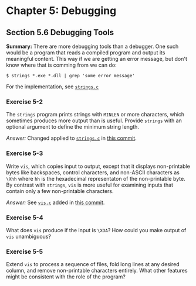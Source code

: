 # Chapter 5: Debugging

## Section 5.6 Debugging Tools
**Summary:** There are more debugging tools than a debugger.
One such would be a program that reads a compiled program and output its meaningful content.
This way if we are getting an error message, but don't know where that is comming from we can do:
```
$ strings *.exe *.dll | grep 'some error message'
```
For the implementation, see [`strings.c`](strings.c)

### Exercise 5-2
The `strings` program prints strings with `MINLEN` or more characters, which sometimes produces more output than is useful.
Provide `strings` with an optional argument to define the minimum string length.

*Answer:* Changed applied to [`strings.c`](strings.c) in [this commit](https://github.com/asankov/the-practice-of-programming/commit/4a99559bcb586c94036bc97107e21a9112c314b9).

### Exercise 5-3
Write `vis`, which copies input to output, except that it displays non-printable bytes like backspaces, control characters,
and non-ASCII characters as `\Xhh` where `hh` is the hexadecimal representaton of the non-printable byte.
By contrast with `strings`, `vis` is more useful for examining inputs that contain only a few non-printable characters.

*Answer:* See [`vis.c`](vis.c) added in [this commit](https://github.com/asankov/the-practice-of-programming/commit/f81c7edac11980493af906a5a9bdb1900bf9a8cf).

### Exercise 5-4
What does `vis` produce if the input is `\XOA`? How could you make output of `vis` unambiguous?

### Exercise 5-5
Extend `vis` to process a sequence of files, fold long lines at any desired column, and remove non-printable characters entirely.
What other features might be consistent with the role of the program?
